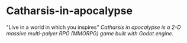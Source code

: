 # Catharsis-in-apocalypse

"Live in a world in which you inspires"
<i>Catharsis in apocalypse is a 2-D massive multi-palyer RPG (MMORPG) game built with Godot engine.</i>

